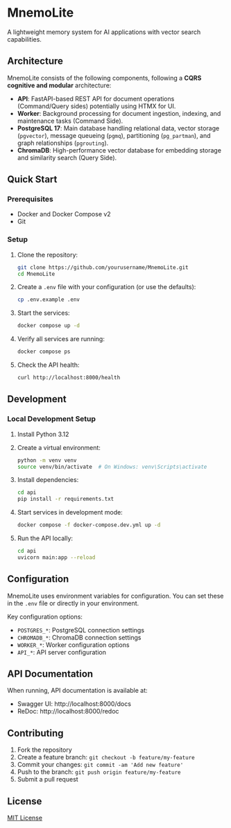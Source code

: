 # MnemoLite

A lightweight memory system for AI applications with vector search capabilities.

## Architecture

MnemoLite consists of the following components, following a **CQRS cognitive and modular** architecture:

- **API**: FastAPI-based REST API for document operations (Command/Query sides) potentially using HTMX for UI.
- **Worker**: Background processing for document ingestion, indexing, and maintenance tasks (Command Side).
- **PostgreSQL 17**: Main database handling relational data, vector storage (`pgvector`), message queueing (`pgmq`), partitioning (`pg_partman`), and graph relationships (`pgrouting`).
- **ChromaDB**: High-performance vector database for embedding storage and similarity search (Query Side).

## Quick Start

### Prerequisites

- Docker and Docker Compose v2
- Git

### Setup

1. Clone the repository:
   ```bash
   git clone https://github.com/yourusername/MnemoLite.git
   cd MnemoLite
   ```

2. Create a `.env` file with your configuration (or use the defaults):
   ```bash
   cp .env.example .env
   ```

3. Start the services:
   ```bash
   docker compose up -d
   ```

4. Verify all services are running:
   ```bash
   docker compose ps
   ```

5. Check the API health:
   ```bash
   curl http://localhost:8000/health
   ```

## Development

### Local Development Setup

1. Install Python 3.12
2. Create a virtual environment:
   ```bash
   python -m venv venv
   source venv/bin/activate  # On Windows: venv\Scripts\activate
   ```

3. Install dependencies:
   ```bash
   cd api
   pip install -r requirements.txt
   ```

4. Start services in development mode:
   ```bash
   docker compose -f docker-compose.dev.yml up -d
   ```

5. Run the API locally:
   ```bash
   cd api
   uvicorn main:app --reload
   ```

## Configuration

MnemoLite uses environment variables for configuration. You can set these in the `.env` file or directly in your environment.

Key configuration options:

- `POSTGRES_*`: PostgreSQL connection settings
- `CHROMADB_*`: ChromaDB connection settings
- `WORKER_*`: Worker configuration options
- `API_*`: API server configuration

## API Documentation

When running, API documentation is available at:

- Swagger UI: http://localhost:8000/docs
- ReDoc: http://localhost:8000/redoc

## Contributing

1. Fork the repository
2. Create a feature branch: `git checkout -b feature/my-feature`
3. Commit your changes: `git commit -am 'Add new feature'`
4. Push to the branch: `git push origin feature/my-feature`
5. Submit a pull request

## License

[MIT License](LICENSE)
